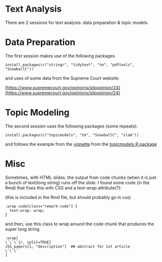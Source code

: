 # Text Analysis



There are 2 sessions for text analysis: data preparation & topic models.



# Data Preparation

The first session makes use of the following packages

`
install.packages(c("stringr", "tidytext", "tm", "pdftools", "SnowballC"))
`

and uses of some data from the Supreme Court website:

[https://www.supremecourt.gov/opinions/slipopinion/24](https://www.supremecourt.gov/opinions/slipopinion/24)

# Topic Modeling

The second session uses the following packages (some repeats):

`
install.packages(c("topicmodels", "tm", "SnowballC", "slam"))
`

and follows the example from the [vignette](https://cran.r-project.org/web/packages/topicmodels/vignettes/topicmodels.pdf) from
the [topicmodels R package](https://cran.r-project.org/package=topicmodels)

# Misc

Sometimes, with HTML slides, the output from code chunks (when it is just
a bunch of text/long string) runs off the slide.  I found some code 
(in the Rmd) that fixes this with CSS and a text-wrap attribute(?):

(this is included in the Rmd file, but should probably go in css)

```{css, echo=FALSE}
.wrap code[class="remark-code"] {
  text-wrap: wrap;
}
```

and then, use this class to wrap around the code chunk that produces
the super long string

```
.wrap[
\`\`\`{r, split=TRUE}
JSS_papers[1, "description"]  ## abstract for 1st article
\`\`\`
]
```
